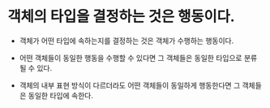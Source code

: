 # 객체의 타입을 결정하는 것은 행동이다.

- 객체가 어떤 타입에 속하는지를 결정하는 것은 객체가 수행하는 행동이다.
- 어떤 객체들이 동일한 행동을 수행할 수 있다면 그 객체들은 동일한 타입으로 분류될 수 있다.

- 객체의 내부 표현 방식이 다르더라도 어떤 객체들이 동일하게 행동한다면 그 객체들은 동일한 타입에 속한다.

